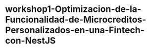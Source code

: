 # workshop1-Optimizacion-de-la-Funcionalidad-de-Microcreditos-Personalizados-en-una-Fintech-con-NestJS
